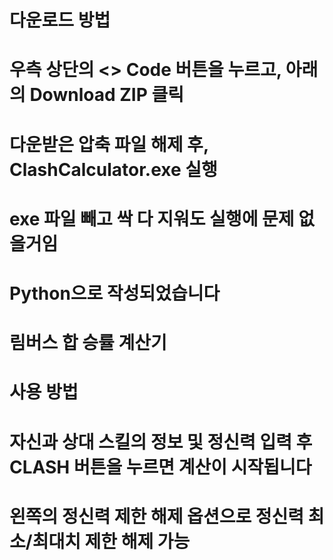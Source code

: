 # 다운로드 방법
# 우측 상단의 <> Code 버튼을 누르고, 아래의 Download ZIP 클릭
# 다운받은 압축 파일 해제 후, ClashCalculator.exe 실행
# exe 파일 빼고 싹 다 지워도 실행에 문제 없을거임

# Python으로 작성되었습니다

# 림버스 합 승률 계산기 
# 사용 방법
# 자신과 상대 스킬의 정보 및 정신력 입력 후 CLASH 버튼을 누르면 계산이 시작됩니다
# 왼쪽의 정신력 제한 해제 옵션으로 정신력 최소/최대치 제한 해제 가능
